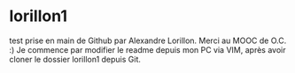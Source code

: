 # lorillon1
test prise en main de Github par Alexandre Lorillon. Merci au MOOC de O.C. :)
Je commence par modifier le readme depuis mon PC via VIM, après avoir cloner le dossier lorillon1 depuis Git.
